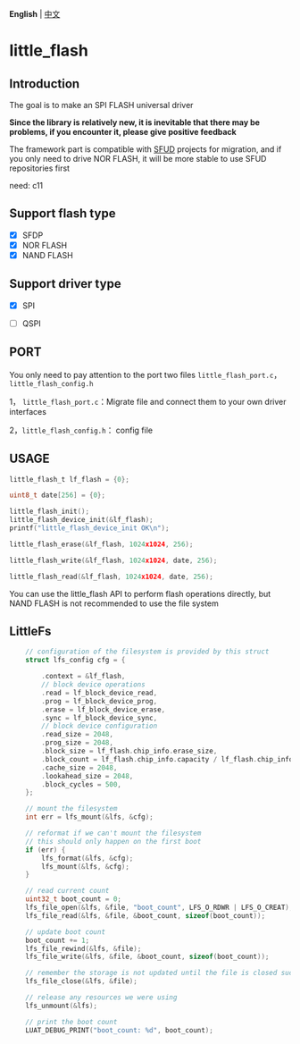 **English** | [中文](./README_zh.md) 

 # little_flash



   ## **Introduction**

   The goal is to make an SPI FLASH universal driver

   **Since the library is relatively new, it is inevitable that there may be problems, if you encounter it, please give positive feedback**

   The framework part is compatible with [SFUD](https://gitee.com/Armink/SFUD) projects for migration, and if you only need to drive NOR FLASH, it will be more stable to use SFUD repositories first

   need: c11

   ## Support  flash type

   - [x] SFDP
   - [x] NOR FLASH
   - [x] NAND FLASH

   ## Support  driver type

   - [x] SPI
   - [ ] QSPI


   ## PORT

   You only need to pay attention to the port two files `little_flash_port.c`，`little_flash_config.h`

   1， `little_flash_port.c`：Migrate file and connect them to your own driver interfaces

   2，`little_flash_config.h`： config file

   ## USAGE

   

   ```c
   little_flash_t lf_flash = {0};
   
   uint8_t date[256] = {0};
   
   little_flash_init();
   little_flash_device_init(&lf_flash);
   printf("little_flash_device_init OK\n");
   
   little_flash_erase(&lf_flash, 1024x1024, 256);
   
   little_flash_write(&lf_flash, 1024x1024, date, 256);
   
   little_flash_read(&lf_flash, 1024x1024, date, 256);
   
   
   ```

   You can use the little_flash API to perform flash operations directly, but NAND FLASH is not recommended to use the file system

   ## LittleFs

   ```c
       // configuration of the filesystem is provided by this struct
       struct lfs_config cfg = {
   
           .context = &lf_flash,
           // block device operations
           .read = lf_block_device_read,
           .prog = lf_block_device_prog,
           .erase = lf_block_device_erase,
           .sync = lf_block_device_sync,
           // block device configuration
           .read_size = 2048,
           .prog_size = 2048,
           .block_size = lf_flash.chip_info.erase_size,
           .block_count = lf_flash.chip_info.capacity / lf_flash.chip_info.erase_size,
           .cache_size = 2048,
           .lookahead_size = 2048,
           .block_cycles = 500,
       };
   
       // mount the filesystem
       int err = lfs_mount(&lfs, &cfg);
   
       // reformat if we can't mount the filesystem
       // this should only happen on the first boot
       if (err) {
           lfs_format(&lfs, &cfg);
           lfs_mount(&lfs, &cfg);
       }
   
       // read current count
       uint32_t boot_count = 0;
       lfs_file_open(&lfs, &file, "boot_count", LFS_O_RDWR | LFS_O_CREAT);
       lfs_file_read(&lfs, &file, &boot_count, sizeof(boot_count));
   
       // update boot count
       boot_count += 1;
       lfs_file_rewind(&lfs, &file);
       lfs_file_write(&lfs, &file, &boot_count, sizeof(boot_count));
   
       // remember the storage is not updated until the file is closed successfully
       lfs_file_close(&lfs, &file);
   
       // release any resources we were using
       lfs_unmount(&lfs);
   
       // print the boot count
       LUAT_DEBUG_PRINT("boot_count: %d", boot_count);
   ```

   
